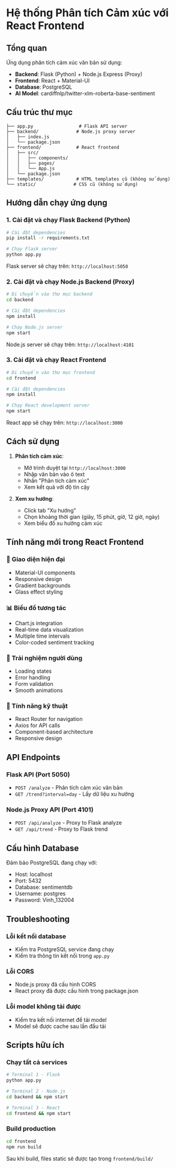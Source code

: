 # Hệ thống Phân tích Cảm xúc với React Frontend

## Tổng quan
Ứng dụng phân tích cảm xúc văn bản sử dụng:
- **Backend**: Flask (Python) + Node.js Express (Proxy)
- **Frontend**: React + Material-UI
- **Database**: PostgreSQL
- **AI Model**: cardiffnlp/twitter-xlm-roberta-base-sentiment

## Cấu trúc thư mục
```
├── app.py                 # Flask API server
├── backend/              # Node.js proxy server
│   ├── index.js
│   └── package.json
├── frontend/             # React frontend
│   ├── src/
│   │   ├── components/
│   │   ├── pages/
│   │   └── App.js
│   └── package.json
├── templates/            # HTML templates cũ (không sử dụng)
└── static/              # CSS cũ (không sử dụng)
```

## Hướng dẫn chạy ứng dụng

### 1. Cài đặt và chạy Flask Backend (Python)
```bash
# Cài đặt dependencies
pip install -r requirements.txt

# Chạy Flask server
python app.py
```
Flask server sẽ chạy trên: `http://localhost:5050`

### 2. Cài đặt và chạy Node.js Backend (Proxy)
```bash
# Di chuyển vào thư mục backend
cd backend

# Cài đặt dependencies
npm install

# Chạy Node.js server
npm start
```
Node.js server sẽ chạy trên: `http://localhost:4101`

### 3. Cài đặt và chạy React Frontend
```bash
# Di chuyển vào thư mục frontend
cd frontend

# Cài đặt dependencies
npm install

# Chạy React development server
npm start
```
React app sẽ chạy trên: `http://localhost:3000`

## Cách sử dụng

1. **Phân tích cảm xúc**:
   - Mở trình duyệt tại `http://localhost:3000`
   - Nhập văn bản vào ô text
   - Nhấn "Phân tích cảm xúc"
   - Xem kết quả với độ tin cậy

2. **Xem xu hướng**:
   - Click tab "Xu hướng"
   - Chọn khoảng thời gian (giây, 15 phút, giờ, 12 giờ, ngày)
   - Xem biểu đồ xu hướng cảm xúc

## Tính năng mới trong React Frontend

### 🎨 Giao diện hiện đại
- Material-UI components
- Responsive design
- Gradient backgrounds
- Glass effect styling

### 📊 Biểu đồ tương tác
- Chart.js integration
- Real-time data visualization
- Multiple time intervals
- Color-coded sentiment tracking

### 🚀 Trải nghiệm người dùng
- Loading states
- Error handling
- Form validation
- Smooth animations

### 🔧 Tính năng kỹ thuật
- React Router for navigation
- Axios for API calls
- Component-based architecture
- Responsive design

## API Endpoints

### Flask API (Port 5050)
- `POST /analyze` - Phân tích cảm xúc văn bản
- `GET /trend?interval=day` - Lấy dữ liệu xu hướng

### Node.js Proxy API (Port 4101)
- `POST /api/analyze` - Proxy to Flask analyze
- `GET /api/trend` - Proxy to Flask trend

## Cấu hình Database
Đảm bảo PostgreSQL đang chạy với:
- Host: localhost
- Port: 5432
- Database: sentimentdb
- Username: postgres
- Password: Vinh_132004

## Troubleshooting

### Lỗi kết nối database
- Kiểm tra PostgreSQL service đang chạy
- Kiểm tra thông tin kết nối trong `app.py`

### Lỗi CORS
- Node.js proxy đã cấu hình CORS
- React proxy đã được cấu hình trong package.json

### Lỗi model không tải được
- Kiểm tra kết nối internet để tải model
- Model sẽ được cache sau lần đầu tải

## Scripts hữu ích

### Chạy tất cả services
```bash
# Terminal 1 - Flask
python app.py

# Terminal 2 - Node.js
cd backend && npm start

# Terminal 3 - React
cd frontend && npm start
```

### Build production
```bash
cd frontend
npm run build
```

Sau khi build, files static sẽ được tạo trong `frontend/build/`
